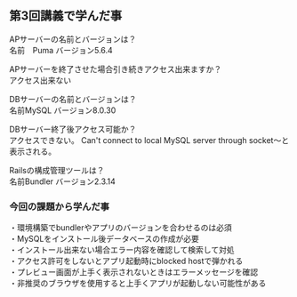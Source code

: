 ## 第3回講義で学んだ事  
APサーバーの名前とバージョンは？  
名前　Puma		バージョン5.6.4  
  
APサーバーを終了させた場合引き続きアクセス出来ますか？  
アクセス出来ない  
  
DBサーバーの名前とバージョンは？  
名前MySQL		バージョン8.0.30  
  
DBサーバー終了後アクセス可能か？  
アクセスできない。 Can't connect to local MySQL server through socket～と表示される。  
  
Railsの構成管理ツールは？  
名前Bundler	バージョン2.3.14  
  
### 今回の課題から学んだ事  
  
・環境構築でbundlerやアプリのバージョンを合わせるのは必須  
・MySQLをインストール後データベースの作成が必要  
・インストール出来ない場合エラー内容を確認して検索して対処  
・アクセス許可をしないとアプリ起動時にblocked hostで弾かれる  
・プレビュー画面が上手く表示されないときはエラーメッセージを確認  
・非推奨のブラウザを使用すると上手くアプリが起動しない可能性がある